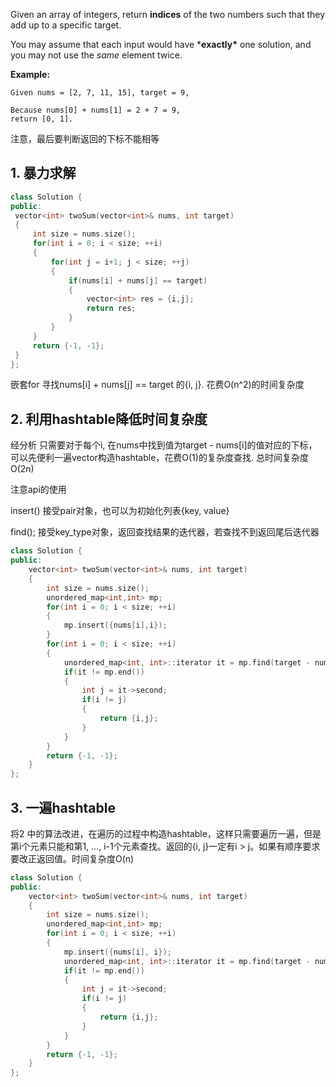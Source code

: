 Given an array of integers, return **indices** of the two numbers such that they add up to a specific target.

You may assume that each input would have ***exactly\*** one solution, and you may not use the *same* element twice.

**Example:**

```
Given nums = [2, 7, 11, 15], target = 9,

Because nums[0] + nums[1] = 2 + 7 = 9,
return [0, 1].
```

注意，最后要判断返回的下标不能相等

## 1. 暴力求解

```c++
class Solution {
public:
 vector<int> twoSum(vector<int>& nums, int target) 
 {
     int size = nums.size();
     for(int i = 0; i < size; ++i)
     {
         for(int j = i+1; j < size; ++j)
         {
             if(nums[i] + nums[j] == target)
             {
                 vector<int> res = {i,j};
                 return res;
             }
         }
     }
     return {-1, -1};
 }
};
```



嵌套for 寻找nums[i] + nums[j] == target 的{i, j}. 花费O(n^2)的时间复杂度

## 2. 利用hashtable降低时间复杂度

经分析 只需要对于每个i, 在nums中找到值为target - nums[i]的值对应的下标，可以先便利一遍vector构造hashtable，花费O(1)的复杂度查找. 总时间复杂度O(2n)

注意api的使用

insert() 接受pair对象，也可以为初始化列表{key, value}

find(); 接受key_type对象，返回查找结果的迭代器，若查找不到返回尾后迭代器

```c++
class Solution {
public:
    vector<int> twoSum(vector<int>& nums, int target) 
    {
        int size = nums.size();
        unordered_map<int,int> mp;
        for(int i = 0; i < size; ++i)
        {
            mp.insert({nums[i],i});
        }
        for(int i = 0; i < size; ++i)
        {
            unordered_map<int, int>::iterator it = mp.find(target - nums[i]);
            if(it != mp.end())
            {
                int j = it->second;
                if(i != j)
                {
                    return {i,j};
                }
            }
        }
        return {-1, -1};
    }
};
```

## 3. 一遍hashtable

将2 中的算法改进，在遍历的过程中构造hashtable，这样只需要遍历一遍，但是第i个元素只能和第1, ..., i-1个元素查找。返回的{i, j}一定有i > j。如果有顺序要求要改正返回值。时间复杂度O(n)

```c++
class Solution {
public:
    vector<int> twoSum(vector<int>& nums, int target) 
    {
        int size = nums.size();
        unordered_map<int,int> mp;
        for(int i = 0; i < size; ++i)
        {
            mp.insert({nums[i], i});
            unordered_map<int, int>::iterator it = mp.find(target - nums[i]);
            if(it != mp.end())
            {
                int j = it->second;
                if(i != j)
                {
                    return {i,j};
                }
            }
        }
        return {-1, -1};
    }
};
```


